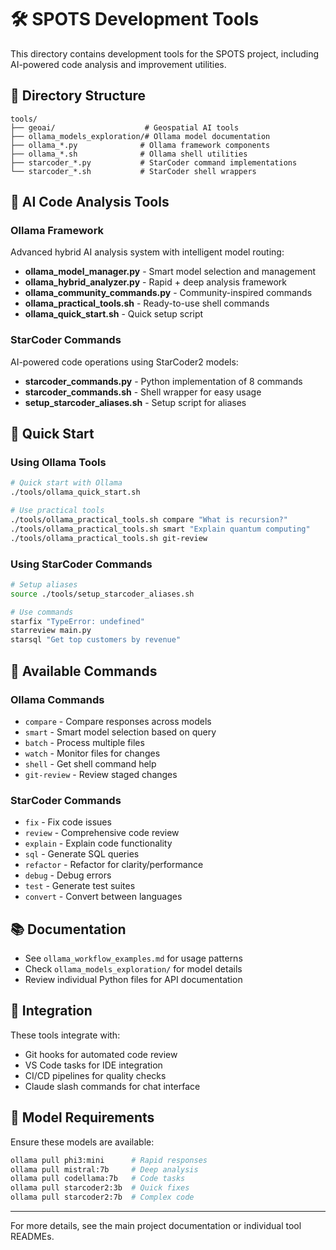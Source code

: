 # 🛠️ SPOTS Development Tools

This directory contains development tools for the SPOTS project, including AI-powered code analysis and improvement utilities.

## 📁 Directory Structure

```
tools/
├── geoai/                    # Geospatial AI tools
├── ollama_models_exploration/# Ollama model documentation
├── ollama_*.py              # Ollama framework components
├── ollama_*.sh              # Ollama shell utilities
├── starcoder_*.py           # StarCoder command implementations
└── starcoder_*.sh           # StarCoder shell wrappers
```

## 🚀 AI Code Analysis Tools

### Ollama Framework
Advanced hybrid AI analysis system with intelligent model routing:

- **ollama_model_manager.py** - Smart model selection and management
- **ollama_hybrid_analyzer.py** - Rapid + deep analysis framework
- **ollama_community_commands.py** - Community-inspired commands
- **ollama_practical_tools.sh** - Ready-to-use shell commands
- **ollama_quick_start.sh** - Quick setup script

### StarCoder Commands
AI-powered code operations using StarCoder2 models:

- **starcoder_commands.py** - Python implementation of 8 commands
- **starcoder_commands.sh** - Shell wrapper for easy usage
- **setup_starcoder_aliases.sh** - Setup script for aliases

## 🎯 Quick Start

### Using Ollama Tools
```bash
# Quick start with Ollama
./tools/ollama_quick_start.sh

# Use practical tools
./tools/ollama_practical_tools.sh compare "What is recursion?"
./tools/ollama_practical_tools.sh smart "Explain quantum computing"
./tools/ollama_practical_tools.sh git-review
```

### Using StarCoder Commands
```bash
# Setup aliases
source ./tools/setup_starcoder_aliases.sh

# Use commands
starfix "TypeError: undefined"
starreview main.py
starsql "Get top customers by revenue"
```

## 🔧 Available Commands

### Ollama Commands
- `compare` - Compare responses across models
- `smart` - Smart model selection based on query
- `batch` - Process multiple files
- `watch` - Monitor files for changes
- `shell` - Get shell command help
- `git-review` - Review staged changes

### StarCoder Commands
- `fix` - Fix code issues
- `review` - Comprehensive code review
- `explain` - Explain code functionality
- `sql` - Generate SQL queries
- `refactor` - Refactor for clarity/performance
- `debug` - Debug errors
- `test` - Generate test suites
- `convert` - Convert between languages

## 📚 Documentation

- See `ollama_workflow_examples.md` for usage patterns
- Check `ollama_models_exploration/` for model details
- Review individual Python files for API documentation

## 🔌 Integration

These tools integrate with:
- Git hooks for automated code review
- VS Code tasks for IDE integration
- CI/CD pipelines for quality checks
- Claude slash commands for chat interface

## 🚀 Model Requirements

Ensure these models are available:
```bash
ollama pull phi3:mini      # Rapid responses
ollama pull mistral:7b     # Deep analysis
ollama pull codellama:7b   # Code tasks
ollama pull starcoder2:3b  # Quick fixes
ollama pull starcoder2:7b  # Complex code
```

---

For more details, see the main project documentation or individual tool READMEs.